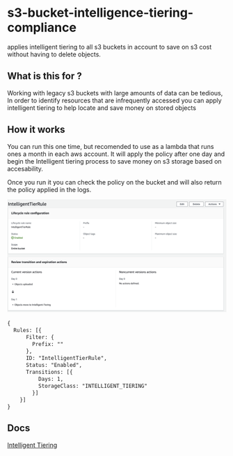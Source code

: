 # s3-bucket-intelligence-tiering-compliance
applies intelligent tiering to all s3 buckets in account to save on s3 cost without having to delete objects.

## What is this for ?
Working with legacy s3 buckets with large amounts of data can be tedious, In order to identify resources that are infrequently accessed you can apply intelligent tiering to help locate and save money on stored objects

## How it works
You can run this one time, but recomended to use as a lambda that runs ones a month in each aws account. It will apply the policy after one day and begin the Intelligent tiering process to save money on s3 storage based on accesability.

Once you run it you can check the policy on the bucket and will also return the policy applied in the logs.

![example bucket](example/policy.png)

```
{
  Rules: [{
      Filter: {
        Prefix: ""
      },
      ID: "IntelligentTierRule",
      Status: "Enabled",
      Transitions: [{
          Days: 1,
          StorageClass: "INTELLIGENT_TIERING"
        }]
    }]
}
```

## Docs
[Intelligent Tiering](https://aws.amazon.com/s3/storage-classes/intelligent-tiering/)

